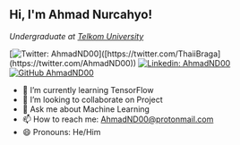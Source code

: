 <h2> Hi, I'm Ahmad Nurcahyo!</h2>
<p><em>Undergraduate at <a href="https://soc.telkomuniversity.ac.id/">Telkom University</a>
</em></p>

[![Twitter: AhmadND00]([https://img.shields.io/twitter/follow/ThaiiBraga?style=social](https://img.shields.io/twitter/follow/AhmadND00?style=social))]([https://twitter.com/ThaiiBraga](https://twitter.com/AhmadND00))
[![Linkedin: AhmadND00](https://img.shields.io/badge/-ahmadnd00-blue?style=flat-square&logo=Linkedin&logoColor=white&link=https://www.linkedin.com/in/ahmadnd00/)]([https://www.linkedin.com/in/thaianebraga/](https://www.linkedin.com/in/ahmadnd00/))
[![GitHub AhmadND00](https://img.shields.io/github/followers/AhmadND00?label=follow&style=social)](https://github.com/AhmadND00)

- 🌱 I’m currently learning TensorFlow
- 👯 I’m looking to collaborate on Project
- 💬 Ask me about Machine Learning
- 📫 How to reach me: AhmadND00@protonmail.com
- 😄 Pronouns: He/Him

